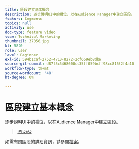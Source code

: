 ```yaml
---
title: 區段建立基本概念
description: 逐步說明UI中的欄位，以在Audience Manager中建立區段。
feature: Segments
topics: null
activity: use
doc-type: feature video
team: Technical Marketing
thumbnail: 37056.jpg
kt: 5820
role: User
level: Beginner
exl-id: 594b1caf-2752-4710-8272-2df669eb8dbe
source-git-commit: d87f5c6468600cc35ff059bcff98cc81552f4a10
workflow-type: tm+mt
source-wordcount: '48'
ht-degree: 0%

---
```


# 區段建立基本概念

逐步說明UI中的欄位，以在Audience Manager中建立區段。

>[!VIDEO](https://video.tv.adobe.com/v/37056/?quality=12&learn=on)

如需有關區段的詳細資訊，請參閱[檔案](https://experienceleague.adobe.com/docs/audience-manager/user-guide/features/segments/segments-purpose.html)。
